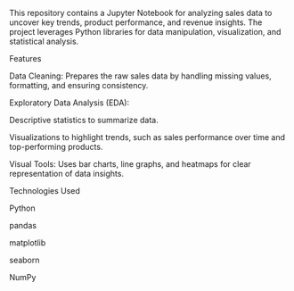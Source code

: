 This repository contains a Jupyter Notebook for analyzing sales data to uncover key trends, product performance, and revenue insights. The project leverages Python libraries for data manipulation, visualization, and statistical analysis.

Features

Data Cleaning: Prepares the raw sales data by handling missing values, formatting, and ensuring consistency.

Exploratory Data Analysis (EDA):

Descriptive statistics to summarize data.

Visualizations to highlight trends, such as sales performance over time and top-performing products.

Visual Tools: Uses bar charts, line graphs, and heatmaps for clear representation of data insights.

Technologies Used

Python

pandas

matplotlib

seaborn

NumPy
